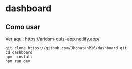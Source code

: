 # dashboard

## Como usar

Ver aqui: https://aridsm-quiz-app.netlify.app/


```
git clone https://github.com/JhonatanP16/dashboard.git
cd dashboard
npm  install
npm run dev
```
